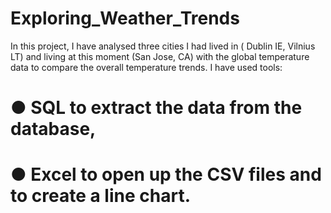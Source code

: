 # Exploring_Weather_Trends

In this project, I have analysed three cities I had lived in ( Dublin IE, Vilnius LT) and living at this moment (San Jose, CA) with the global temperature data ​to compare the overall temperature trends.
I have used tools:

# ● SQL​ to extract the data from the database,
# ● Excel​ to open up the CSV files and to create a line chart.

